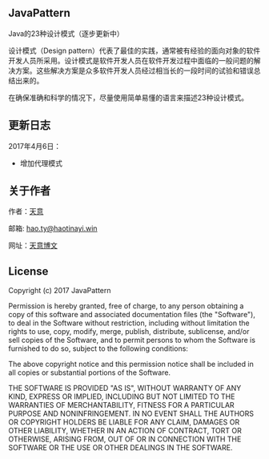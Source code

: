 ## JavaPattern


Java的23种设计模式（逐步更新中）

设计模式（Design pattern）代表了最佳的实践，通常被有经验的面向对象的软件开发人员所采用。设计模式是软件开发人员在软件开发过程中面临的一般问题的解决方案。这些解决方案是众多软件开发人员经过相当长的一段时间的试验和错误总结出来的。

在确保准确和科学的情况下，尽量使用简单易懂的语言来描述23种设计模式。

## 更新日志

2017年4月6日：

- 增加代理模式

## 关于作者

作者：[天意](http://www.haotianyi.win/)

邮箱:   hao.ty@haotinayi.win

网址：[天意博文](http://www.haotianyi.win/)

## License

Copyright (c) 2017 JavaPattern

Permission is hereby granted, free of charge, to any person obtaining a copy
of this software and associated documentation files (the "Software"), to deal
in the Software without restriction, including without limitation the rights
to use, copy, modify, merge, publish, distribute, sublicense, and/or sell
copies of the Software, and to permit persons to whom the Software is
furnished to do so, subject to the following conditions:

The above copyright notice and this permission notice shall be included in all
copies or substantial portions of the Software.

THE SOFTWARE IS PROVIDED "AS IS", WITHOUT WARRANTY OF ANY KIND, EXPRESS OR
IMPLIED, INCLUDING BUT NOT LIMITED TO THE WARRANTIES OF MERCHANTABILITY,
FITNESS FOR A PARTICULAR PURPOSE AND NONINFRINGEMENT. IN NO EVENT SHALL THE
AUTHORS OR COPYRIGHT HOLDERS BE LIABLE FOR ANY CLAIM, DAMAGES OR OTHER
LIABILITY, WHETHER IN AN ACTION OF CONTRACT, TORT OR OTHERWISE, ARISING FROM,
OUT OF OR IN CONNECTION WITH THE SOFTWARE OR THE USE OR OTHER DEALINGS IN THE
SOFTWARE.


